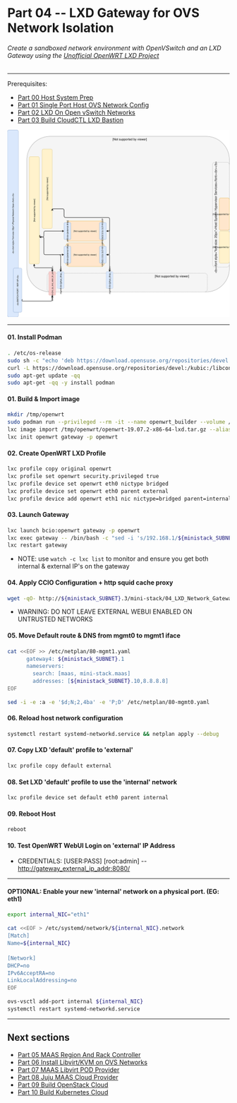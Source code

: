 # Part 04 -- LXD Gateway for OVS Network Isolation
###### Create a sandboxed network environment with OpenVSwitch and an LXD Gateway using the [Unofficial OpenWRT LXD Project](https://github.com/containercraft/openwrt-lxd)

-------
Prerequisites:
- [Part 00 Host System Prep]
- [Part 01 Single Port Host OVS Network Config]
- [Part 02 LXD On Open vSwitch Networks]
- [Part 03 Build CloudCTL LXD Bastion]

![CCIO_Hypervisor - LXD On OpenvSwitch](web/drawio/lxd-gateway.svg)

-------
#### 01. Install Podman
````sh
. /etc/os-release
sudo sh -c "echo 'deb https://download.opensuse.org/repositories/devel:/kubic:/libcontainers:/stable/xUbuntu_${VERSION_ID}/ /' > /etc/apt/sources.list.d/devel:kubic:libcontainers:stable.list"
curl -L https://download.opensuse.org/repositories/devel:/kubic:/libcontainers:/stable/xUbuntu_${VERSION_ID}/Release.key | sudo apt-key add -
sudo apt-get update -qq
sudo apt-get -qq -y install podman
````
#### 01. Build & Import image
````sh
mkdir /tmp/openwrt
sudo podman run --privileged --rm -it --name openwrt_builder --volume /tmp/openwrt:/root/bin:z containercraft/ccio-openwrt-builder:19.07.2
lxc image import /tmp/openwrt/openwrt-19.07.2-x86-64-lxd.tar.gz --alias openwrt
lxc init openwrt gateway -p openwrt
````
#### 02. Create OpenWRT LXD Profile
````sh
lxc profile copy original openwrt
lxc profile set openwrt security.privileged true
lxc profile device set openwrt eth0 nictype bridged
lxc profile device set openwrt eth0 parent external
lxc profile device add openwrt eth1 nic nictype=bridged parent=internal
````
#### 03. Launch Gateway
````sh
lxc launch bcio:openwrt gateway -p openwrt
lxc exec gateway -- /bin/bash -c "sed -i 's/192.168.1/${ministack_SUBNET}/g' /etc/config/network"
lxc restart gateway
````
  - NOTE: use `watch -c lxc list` to monitor and ensure you get both internal & external IP's on the gateway
#### 04. Apply CCIO Configuration + http squid cache proxy
````sh
wget -qO- http://${ministack_SUBNET}.3/mini-stack/04_LXD_Network_Gateway/aux/bin/run-gateway-config | bash
````
  - WARNING: DO NOT LEAVE EXTERNAL WEBUI ENABLED ON UNTRUSTED NETWORKS
#### 05. Move Default route & DNS from mgmt0 to mgmt1 iface
````sh
cat <<EOF >> /etc/netplan/80-mgmt1.yaml
      gateway4: ${ministack_SUBNET}.1
      nameservers:
        search: [maas, mini-stack.maas]
        addresses: [${ministack_SUBNET}.10,8.8.8.8]
EOF
````
````sh
sed -i -e :a -e '$d;N;2,4ba' -e 'P;D' /etc/netplan/80-mgmt0.yaml
````
#### 06. Reload host network configuration
````sh
systemctl restart systemd-networkd.service && netplan apply --debug
````
#### 07. Copy LXD 'default' profile to 'external'
````sh
lxc profile copy default external
````
#### 08. Set LXD 'default' profile to use the 'internal' network
````sh
lxc profile device set default eth0 parent internal
````
#### 09. Reboot Host
````sh
reboot
````
#### 10. Test OpenWRT WebUI Login on 'external' IP Address    
  - CREDENTIALS: [USER:PASS] [root:admin] -- [http://gateway_external_ip_addr:8080/](http://gateway_external_ip_addr:8080/)

-------
#### OPTIONAL: Enable your new 'internal' network on a physical port. (EG: eth1)
````sh
export internal_NIC="eth1"
````
````sh
cat <<EOF > /etc/systemd/network/${internal_NIC}.network                                                    
[Match]
Name=${internal_NIC}

[Network]
DHCP=no
IPv6AcceptRA=no
LinkLocalAddressing=no
EOF
````
````sh
ovs-vsctl add-port internal ${internal_NIC}
systemctl restart systemd-networkd.service
````

-------
## Next sections
- [Part 05 MAAS Region And Rack Controller]
- [Part 06 Install Libvirt/KVM on OVS Networks]
- [Part 07 MAAS Libvirt POD Provider]
- [Part 08 Juju MAAS Cloud Provider]
- [Part 09 Build OpenStack Cloud]
- [Part 10 Build Kubernetes Cloud]

<!-- Markdown link & img dfn's -->
[Part 00 Host System Prep]: ../00_Host_System_Prep
[Part 01 Single Port Host OVS Network Config]: ../01_Single_Port_Host_OpenVSwitch_Config
[Part 02 LXD On Open vSwitch Networks]: ../02_LXD_On_OVS
[Part 03 Build CloudCTL LXD Bastion]: ../03_Cloud_Controller_Bastion
[Part 04 LXD Network Gateway]: ../04_LXD_Network_Gateway
[Part 05 MAAS Region And Rack Controller]: ../05_MAAS_Region_And_Rack_Controller
[Part 06 Install Libvirt/KVM on OVS Networks]: ../06_Libvirt_On_Open_vSwitch
[Part 07 MAAS Libvirt POD Provider]: ../07_MAAS_Libvirt_Pod_Provider
[Part 08 Juju MAAS Cloud Provider]: ../08_Juju_MaaS_Cloud_Configuration
[Part 09 Build OpenStack Cloud]: ../09_OpenStack_Cloud
[Part 10 Build Kubernetes Cloud]: ../10_Kubernetes_Cloud
